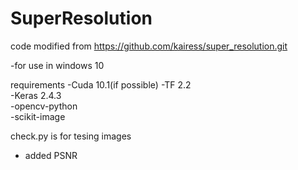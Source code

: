 # SuperResolution
code modified from https://github.com/kairess/super_resolution.git

-for use in windows 10

requirements
  -Cuda 10.1(if possible)
  -TF 2.2<br>
  -Keras 2.4.3<br>
  -opencv-python<br>
  -scikit-image

check.py is for tesing images
  - added PSNR
